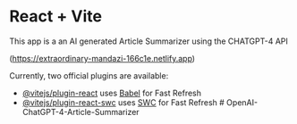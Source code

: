 # React + Vite

This app is a an AI generated Article Summarizer using the CHATGPT-4 API 

(https://extraordinary-mandazi-166c1e.netlify.app)



Currently, two official plugins are available:

- [@vitejs/plugin-react](https://github.com/vitejs/vite-plugin-react/blob/main/packages/plugin-react/README.md) uses [Babel](https://babeljs.io/) for Fast Refresh
- [@vitejs/plugin-react-swc](https://github.com/vitejs/vite-plugin-react-swc) uses [SWC](https://swc.rs/) for Fast Refresh
#   O p e n A I - C h a t G P T - 4 - A r t i c l e - S u m m a r i z e r 
 
 
